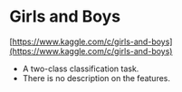 # Girls and Boys
[https://www.kaggle.com/c/girls-and-boys](https://www.kaggle.com/c/girls-and-boys)

- A two-class classification task. 
- There is no description on the features.
